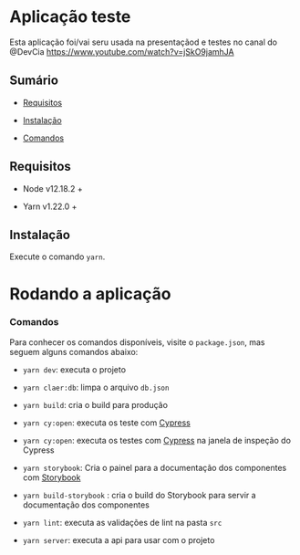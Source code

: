 
# Aplicação teste

Esta aplicação foi/vai seru usada na presentaçãod e testes no canal do @DevCia
https://www.youtube.com/watch?v=jSkO9jamhJA

## Sumário

-  [Requisitos](#requisitos)

-  [Instalação](#instalação)

-  [Comandos](#comandos)

## Requisitos

- Node v12.18.2 +

- Yarn v1.22.0 +

## Instalação
Execute o comando `yarn`.

# Rodando a aplicação

### Comandos

Para conhecer os comandos disponíveis, visite o `package.json`, mas seguem alguns comandos abaixo:

-  `yarn dev`: executa o projeto

-  `yarn claer:db`: limpa o arquivo `db.json`

-  `yarn build`: cria o build para produção

-  `yarn cy:open`: executa os teste com [Cypress](https://www.cypress.io/)

-   `yarn cy:open`: executa os testes com [Cypress](https://www.cypress.io/) na janela de inspeção do Cypress

-   `yarn storybook`:  Cria o painel para  a documentação dos componentes com [Storybook](https://storybook.js.org/)

-  `yarn build-storybook` : cria o build do Storybook para servir a documentação dos componentes
 
-  `yarn lint`: executa as validações de lint na pasta `src`

-  `yarn server`: executa a api para usar com o projeto
